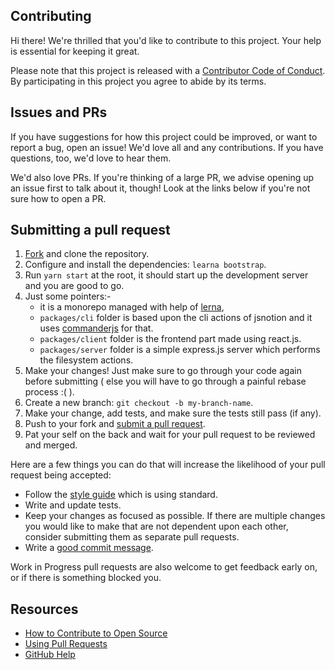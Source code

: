 ## Contributing

[fork]: /fork
[pr]: /compare
[style]: https://standardjs.com/
[code-of-conduct]: CODE_OF_CONDUCT.md

Hi there! We're thrilled that you'd like to contribute to this project. Your help is essential for keeping it great.

Please note that this project is released with a [Contributor Code of Conduct][code-of-conduct]. By participating in this project you agree to abide by its terms.

## Issues and PRs

If you have suggestions for how this project could be improved, or want to report a bug, open an issue! We'd love all and any contributions. If you have questions, too, we'd love to hear them.

We'd also love PRs. If you're thinking of a large PR, we advise opening up an issue first to talk about it, though! Look at the links below if you're not sure how to open a PR.

## Submitting a pull request

1. [Fork][fork] and clone the repository.
2. Configure and install the dependencies: `learna bootstrap`.
3. Run `yarn start` at the root, it should start up the development server and you are good to go.
4. Just some pointers:- 
    - it is a monorepo managed with help of [lerna](https://github.com/lerna/lerna), 
    - `packages/cli` folder is based upon the cli actions of jsnotion and it uses [commanderjs](https://github.com/tj/commander.js) for that.
    - `packages/client` folder is the frontend part made using react.js.
    - `packages/server` folder is a simple express.js server which performs the filesystem actions.
6. Make your changes! Just make sure to go through your code again before submitting ( else you will have to go through a painful rebase process :( ).
7. Create a new branch: `git checkout -b my-branch-name`.
8. Make your change, add tests, and make sure the tests still pass (if any).
9. Push to your fork and [submit a pull request][pr].
10. Pat your self on the back and wait for your pull request to be reviewed and merged.

Here are a few things you can do that will increase the likelihood of your pull request being accepted:

- Follow the [style guide][style] which is using standard.
- Write and update tests.
- Keep your changes as focused as possible. If there are multiple changes you would like to make that are not dependent upon each other, consider submitting them as separate pull requests.
- Write a [good commit message](http://tbaggery.com/2008/04/19/a-note-about-git-commit-messages.html).

Work in Progress pull requests are also welcome to get feedback early on, or if there is something blocked you.

## Resources

- [How to Contribute to Open Source](https://opensource.guide/how-to-contribute/)
- [Using Pull Requests](https://help.github.com/articles/about-pull-requests/)
- [GitHub Help](https://help.github.com)
